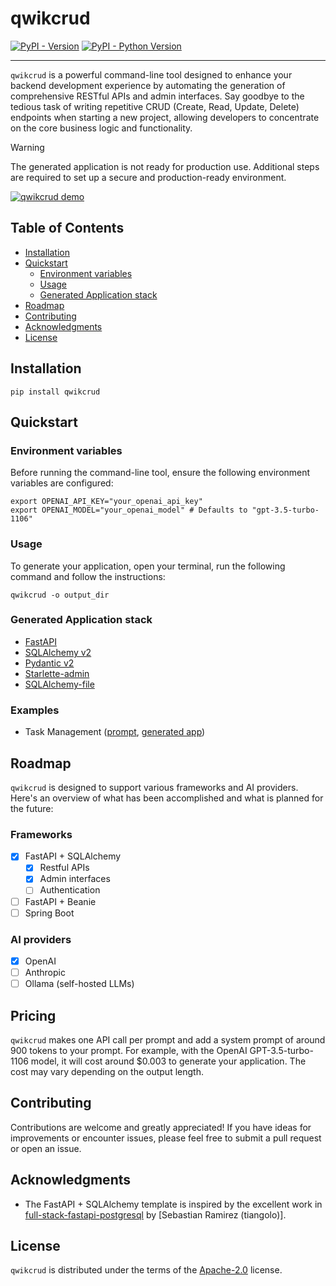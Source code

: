 # qwikcrud

[![PyPI - Version](https://img.shields.io/pypi/v/qwikcrud.svg)](https://pypi.org/project/qwikcrud)
[![PyPI - Python Version](https://img.shields.io/pypi/pyversions/qwikcrud.svg)](https://pypi.org/project/qwikcrud)

-----

`qwikcrud` is a powerful command-line tool designed to enhance your backend development experience by automating the
generation of comprehensive RESTful APIs and admin interfaces. Say goodbye to the tedious task of
writing repetitive CRUD (Create, Read, Update, Delete) endpoints when starting a new project, allowing developers to
concentrate on the core business logic and functionality.

> [!WARNING]
> The generated application is not ready for production use. Additional steps are required to
> set up a secure and production-ready environment.


[![qwikcrud demo](https://github.com/jowilf/qwikcrud/assets/31705179/fc010d41-597c-4ab7-a0ad-22570ba3b182)](https://youtu.be/XYuLDk0bjQA "qwikcrud demo - A restaurant management app")

## Table of Contents

* [Installation](#installation)
* [Quickstart](#quickstart)
    * [Environment variables](#environment-variables)
    * [Usage](#usage)
    * [Generated Application stack](#generated-application-stack)
* [Roadmap](#roadmap)
* [Contributing](#contributing)
* [Acknowledgments](#acknowledgments)
* [License](#license)

## Installation

```shell
pip install qwikcrud
```

## Quickstart

### Environment variables

Before running the command-line tool, ensure the following environment variables are configured:

```shell
export OPENAI_API_KEY="your_openai_api_key"
export OPENAI_MODEL="your_openai_model" # Defaults to "gpt-3.5-turbo-1106"
```

### Usage

To generate your application, open your terminal, run the following command and follow the instructions:

```shell
qwikcrud -o output_dir
```

### Generated Application stack

- [FastAPI](https://fastapi.tiangolo.com/)
- [SQLAlchemy v2](https://www.sqlalchemy.org/)
- [Pydantic v2](https://docs.pydantic.dev/latest/)
- [Starlette-admin](https://github.com/jowilf/starlette-admin)
- [SQLAlchemy-file](https://github.com/jowilf/sqlalchemy-file)

### Examples

- Task
  Management ([prompt](./examples/fastapi/task-management/prompt), [generated app](./examples/fastapi/task-management/generated))

## Roadmap

`qwikcrud` is designed to support various frameworks and AI providers. Here's an overview of what has been accomplished and
what is planned for the future:

### Frameworks

- [x] FastAPI + SQLAlchemy
    - [x] Restful APIs
    - [x] Admin interfaces
    - [ ] Authentication
- [ ] FastAPI + Beanie
- [ ] Spring Boot

### AI providers

- [x] OpenAI
- [ ] Anthropic
- [ ] Ollama (self-hosted LLMs)

## Pricing

`qwikcrud` makes one API call per prompt and add a system prompt of around 900 tokens to
your prompt. For example, with the OpenAI GPT-3.5-turbo-1106 model, it will cost around $0.003 to generate your application.
The cost may vary depending on the output length.

## Contributing

Contributions are welcome and greatly appreciated! If you have ideas for improvements or encounter issues, please feel
free to submit a pull request or open an issue.

## Acknowledgments

- The FastAPI + SQLAlchemy template is inspired by the excellent work
  in [full-stack-fastapi-postgresql](https://github.com/tiangolo/full-stack-fastapi-postgresql)
  by [Sebastian Ramirez (tiangolo)].

## License

``qwikcrud`` is distributed under the terms of the [Apache-2.0](https://spdx.org/licenses/Apache-2.0.html) license.